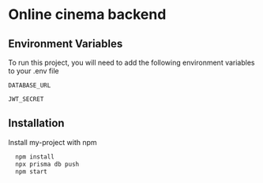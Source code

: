 
# Online cinema backend


## Environment Variables

To run this project, you will need to add the following environment variables to your .env file

`DATABASE_URL`

`JWT_SECRET`


## Installation

Install my-project with npm

```bash
  npm install
  npx prisma db push
  npm start
```
    
